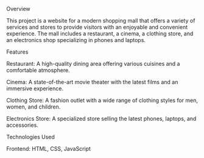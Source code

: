 Overview

This project is a website for a modern shopping mall that offers a variety of services and stores to provide visitors with an enjoyable and convenient experience. The mall includes a restaurant, a cinema, a clothing store, and an electronics shop specializing in phones and laptops.

Features

Restaurant: A high-quality dining area offering various cuisines and a comfortable atmosphere.

Cinema: A state-of-the-art movie theater with the latest films and an immersive experience.

Clothing Store: A fashion outlet with a wide range of clothing styles for men, women, and children.

Electronics Store: A specialized store selling the latest phones, laptops, and accessories.

Technologies Used

Frontend: HTML, CSS, JavaScript

